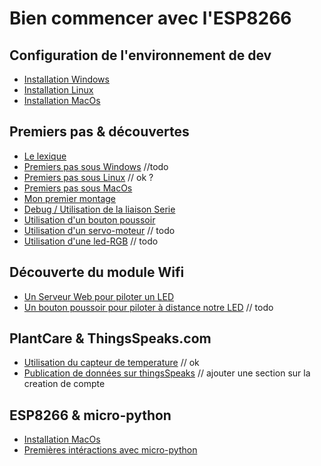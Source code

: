 Bien commencer avec l'ESP8266
=============================

Configuration de l'environnement de dev
----------------------------------------

- [Installation Windows](docs/install-win.md)
- [Installation Linux](docs/install-ubuntu.md)
- [Installation MacOs](docs/install-macos.md)

Premiers pas & découvertes
--------------------------

- [Le lexique](docs/lexique.md)
- [Premiers pas sous Windows](docs/first_step-windows.md) //todo
- [Premiers pas sous Linux](docs/first_step-linux.md) // ok ?
- [Premiers pas sous MacOs](docs/first_step-macos.md)
- [Mon premier montage](arduino/blink-led/README.md)
- [Debug / Utilisation de la liaison Serie](arduino/Serial/readme.md)
- [Utilisation d'un bouton poussoir](arduino/push-button/README.md)
- [Utilisation d'un servo-moteur](arduino/servo-motor/README.md) // todo
- [Utilisation d'une led-RGB](arduino/servo-motor/README.md) // todo

Découverte du module Wifi
-------------------------

- [Un Serveur Web pour piloter un LED](arduino/simple-led-server/README.md)
- [Un bouton poussoir pour piloter à distance notre LED](arduino/push-button-client/README.md) // todo

PlantCare & ThingsSpeaks.com
----------------------------

- [Utilisation du capteur de temperature](arduino/temperature-sensor/README.md) // ok
- [Publication de données sur thingsSpeaks](arduino/plantcare-thingsspeaks/README.md) // ajouter une section sur la creation de compte

ESP8266 & micro-python
----------------------

- [Installation MacOs](docs/install-micropython-macos.md)
- [Premières intéractions avec micro-python](microPython/readme.md)
